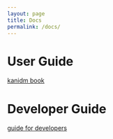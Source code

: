 ```yaml
---
layout: page
title: Docs
permalink: /docs/
---
```


# User Guide
[kanidm book](https://kanidm.github.io/kanidm/)


# Developer Guide
[guide for developers](https://github.com/kanidm/kanidm/blob/master/DEVELOPER_README.md)

